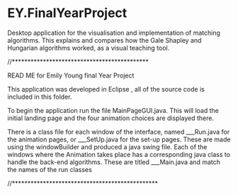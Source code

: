 # EY.FinalYearProject
Desktop application for the visualisation and implementation of matching algorithms. This explains and compares how the Gale Shapley and Hungarian algorithms worked, as a visual teaching tool.


//********************************************

READ ME for Emily Young final Year Project

This application was developed in Eclipse , all of the source code is included in this folder.

To begin the application run the file MainPageGUI.java.
This will load the initial landing page and the four animation choices are displayed there.

There is a class file for each window of the interface, named ___Run.java for the animation pages, or ___SetUp.java for the set-up pages. These are made using the windowBuilder and produced a java swing file.
Each of the windows where the Animation takes place has a corresponding java class to handle the back-end algorithms. These are titled ___Main.java and match the names of the run classes

//***********************************************
